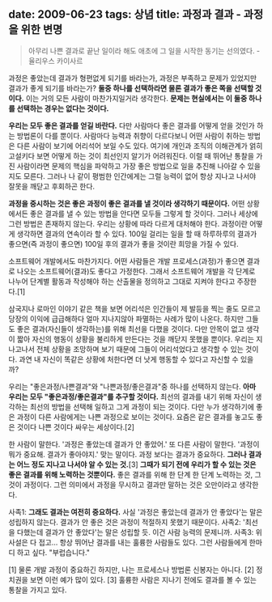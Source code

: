 date: 2009-06-23
tags: 상념
title: 과정과 결과 - 과정을 위한 변명
---
<blockquote class="blockquote-reverse">아무리 나쁜 결과로 끝난 일이라 해도 애초에 그 일을 시작한 동기는 선의였다.
- 율리우스 카이사르</blockquote>

과정은 좋았는데 결과가 형편없게 되기를 바라는가, 과정은 부족하고 문제가 있었지만 결과가 좋게 되기를 바라는가? **둘중 하나를 선택하라면 물론 결과가 좋은 쪽을 선택할 것이다.** 이는 거의 모든 사람이 마찬가지일거라 생각한다. **문제는 현실에서는 이 둘중 하나를 선택하는 경우는 없다는 것이다.**
<!--more-->

**우리는 모두 좋은 결과를 얻길 바란다.** 다만 사람마다 좋은 결과를 어떻게 얻을 것인가 하는 방법론이 다를 뿐이다. 사람마다 능력과 취향이 다르다보니 어떤 사람이 취하는 방법은 다른 사람이 보기에 어리석어 보일 수도 있다. 여기에 개인과 조직의 이해관계가 얽히고설키다 보면 어떻게 하는 것이 최선인지 알기가 어려워진다. 이럴 때 뛰어난 통찰을 가진 사람이라면 문제의 핵심을 파악하고 가장 좋은 방법으로 일을 추진해 나아갈 수 있을지도 모른다. 그러나 나 같이 평범한 인간에게는 그럴 능력이 없어 항상 지나고 나서야 잘못을 깨닫고 후회하곤 한다.

**과정을 중시하는 것은 좋은 과정이 좋은 결과를 낼 것이라 생각하기 때문이다.** 어떤 상황에서든 좋은 결과를 낼 수 있는 방법을 안다면 모두들 그렇게 할 것이다. 그러나 세상에 그런 방법은 존재하지 않는다. 우리는 상황에 따라 다르게 대처해야 한다. 과정이란 어떻게 생각하면 결과의 연속이라 할 수 있다. 100일 걸리는 일을 할 때 하루하루의 결과가 좋으면(즉 과정이 좋으면) 100일 후의 결과가 좋을 것이란 희망을 가질 수 있다.


소프트웨어 개발에서도 마찬가지다. 어떤 사람들은 개발 프로세스(과정)가 좋으면 결과로 나오는 소프트웨어(결과)도 좋다고 가정한다. 그래서 소프트웨어 개발을 각 단계로 나누어 단계별 활동과 작성해야 하는 산출물을 정의하고 그대로 지켜야 한다고 주장한다.[1]

삼국지나 로마인 이야기 같은 책을 보면 어리석은 인간들이 제 발등을 찍는 줄도 모르고 당장의 이익에 급급해하다 얼마 지나지않아 파멸하는 사례가 많이 나온다. 하지만 그들도 좋은 결과(자신들이 생각하는)를 위해 최선을 다했을 것이다. 다만 안목이 없고 생각이 짧아 자신의 행동이 상황을 불리하게 만든다는 것을 깨닫지 못했을 뿐이다. 우리는 지나고나서 전체 상황을 조망하며 보기 때문에 그들이 어리석었다고 생각할 수 있는 것이다. 과연 내 자신이 똑같은 상황에 처한다면 더 낫게 행동할 수 있다고 자신할 수 있을까?

우리는 "좋은과정/나쁜결과"와 "나쁜과정/좋은결과"중 하나를 선택하지 않는다. **아마 우리는 모두 "좋은과정/좋은결과"를 추구할 것이다.** 최선의 결과를 내기 위해 자신이 생각하는 최선의 방법을 선택해 일하고 그게 과정이 되는 것이다. 다만 누가 생각하기에 좋은 과정이 다른 사람에게는 나쁜 과정으로 보이는 것이다. 요즘은 같은 결과를 놓고도 좋은 것이다 나쁜 것이다 싸우는 세상이다.[2]

한 사람이 말한다. '과정은 좋았는데 결과가 안 좋았어.' 또 다른 사람이 말한다. '과정이 뭐가 중요해. 결과가 좋아야지.' 맞는 말이다. 과정 보다는 결과가 중요하다. **그러나 결과는 어느 정도 지나고 나서야 알 수 있는 것.**[3] **그때가 되기 전에 우리가 할 수 있는 것은 좋은 결과를 위해 노력하는 것뿐이다.** 좋은 결과를 위해 한 단계 한 단계 노력하는 것, 그것이 과정이다. 그런 의미에서 과정을 무시하고 결과만 말하는 것은 오만이라고 생각한다.

사족1: **그래도 결과는 여전히 중요하다.** 사실 '과정은 좋았는데 결과가 안 좋았다'는 말은 성립하지 않는다. 결과가 안 좋은 것은 과정이 적절하지 못했기 때문이다.
사족2: '최선을 다했는데 결과가 안 좋았다'는 말은 성립할 듯. 이건 사람 능력의 문제니까.
사족3: 위 사설은 다 접고... 항상 뛰어난 결과를 내는 훌륭한 사람들도 있다. 그런 사람들에게 한마디 하고 싶다. "부럽습니다."

[1] 물론 개발 과정이 중요하긴 하지만, 나는 프로세스나 방법론 신봉자는 아니다.
[2] 정치권을 보면 이런 예가 많이 있다.
[3] 훌륭한 사람은 지나기 전에도 결과를 볼 수 있는 통찰을 가지고 있다.
